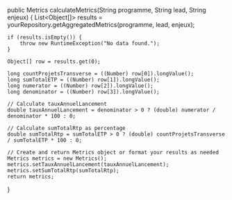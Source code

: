 public Metrics calculateMetrics(String programme, String lead, String enjeux) {
    List<Object[]> results = yourRepository.getAggregatedMetrics(programme, lead, enjeux);

    if (results.isEmpty()) {
        throw new RuntimeException("No data found.");
    }

    Object[] row = results.get(0);
    
    long countProjetsTransverse = ((Number) row[0]).longValue();
    long sumTotalETP = ((Number) row[1]).longValue();
    long numerator = ((Number) row[2]).longValue();
    long denominator = ((Number) row[3]).longValue();

    // Calculate tauxAnnuelLancement
    double tauxAnnuelLancement = denominator > 0 ? (double) numerator / denominator * 100 : 0;

    // Calculate sumTotalRtp as percentage
    double sumTotalRtp = sumTotalETP > 0 ? (double) countProjetsTransverse / sumTotalETP * 100 : 0;

    // Create and return Metrics object or format your results as needed
    Metrics metrics = new Metrics();
    metrics.setTauxAnnuelLancement(tauxAnnuelLancement);
    metrics.setSumTotalRtp(sumTotalRtp);
    return metrics;
}
